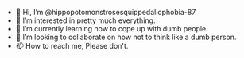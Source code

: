 - 👋 Hi, I’m @hippopotomonstrosesquippedaliophobia-87
- 👀 I’m interested in pretty much everything.
- 🌱 I’m currently learning how to cope up with dumb people.
- 💞️ I’m looking to collaborate on how not to think like a dumb person.
- 📫 How to reach me, Please don't. 

<!---
hippopotomonstrosesquippedaliophobia-87/hippopotomonstrosesquippedaliophobia-87 is a ✨ special ✨ repository because its `README.md` (this file) appears on your GitHub profile.
You can click the Preview link to take a look at your changes.
--->
